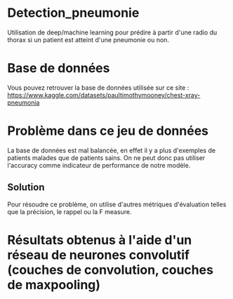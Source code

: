# Detection_pneumonie
Utilisation de deep/machine learning pour prédire à partir d'une radio du thorax si un patient est atteint d'une pneumonie ou non.

# Base de données

Vous pouvez retrouver la base de données utilisée sur ce site : https://www.kaggle.com/datasets/paultimothymooney/chest-xray-pneumonia

# Problème dans ce jeu de données 

La base de données est mal balancée, en effet il y a plus d'exemples de patients malades que de patients sains.
On ne peut donc pas utiliser l'accuracy comme indicateur de performance de notre modèle.

## Solution 

Pour résoudre ce problème, on utilise d'autres métriques d'évaluation telles que la précision, le rappel ou la F measure.

# Résultats obtenus à l'aide d'un réseau de neurones convolutif (couches de convolution, couches de maxpooling)

